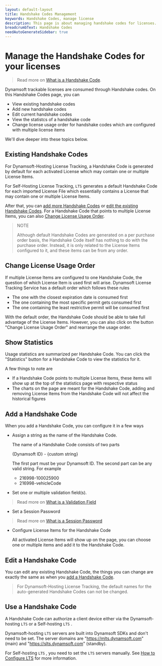 ```yaml
---
layout: default-layout
title: Handshake Codes Management
keywords: Handshake Codes, manage license
description: This page is about managing handshake codes for licenses.
breadcrumbText: Handshake Codes
needAutoGenerateSidebar: true
---
```


# Manage the Handshake Codes for your licenses

> Read more on [What is a Handshake Code]({{site.about}}terms.html#handshake-code).

Dynamsoft trackable licenses are consumed through Handshake codes. On this Handshake Codes page, you can

* View existing handshake codes
* Add new handshake codes
* Edit current handshake codes
* View the statistcs of a handshake code
* Change license usage order for handshake codes which are configured with multiple license items

We'll dive deeper into these topics below.

## Existing Handshake Codes

For Dynamsoft-Hosting License Tracking, a Handshake Code is generated by default for each activated License which may contain one or multiple License Items.

For Self-Hosting License Tracking, `LTS` generates a default Handshake Code for each imported License File which essentially contains a License that may contain one or multiple License Items.

After that, you can [add more Handshake Codes](#add-a-handshake-code) or [edit the existing Handshake Codes](#edit-a-handshake-code). For a Handshake Code that points to multiple License Items, you can also [Change License Usage Order](#change-license-usage-order).

> NOTE
>  
> Although default Handshake Codes are generated on a per purchase order basis, the Handshake Code itself has nothing to do with the purchase order. Instead, it is only related to the License Items configured to it, and these items can be from any order.

## Change License Usage Order

If multiple License Items are configured to one Handshake Code, the question of which License Item is used first will arise. Dynamsoft License Tracking Service has a default order which follows these rules

* The one with the closest expiration date is consumed first
* The one containing the most specific permit gets consumed first
* The one containing the least restrictive permit will be consumed first

With the default order, the Handshake Code should be able to take full advantage of the License Items. However, you can also click on the button "Change License Usage Order" and rearrange the usage order.

## Show Statistics

Usage statistics are summarized per Handshake Code. You can click the "Statistics" button for a Handshake Code to view the statistics for it. 

A few things to note are

* If a Handshake Code points to multiple License Items, these items will show up at the top of the statistics page with respective status
* The charts on the page are meant for the Handshake Code, adding and removing License Items from the Handshake Code will not affect the historical figures

## Add a Handshake Code

When you add a Handshake Code, you can configure it in a few ways

* Assign a string as the name of the Handshake Code. 

  The name of a Handshake Code consists of two parts

  {Dynamsoft ID} - {custom string}

  The first part must be your Dynamsoft ID. The second part can be any valid string. For example

  + 216998-100025900
  + 216998-vehicleCode

* Set one or multiple validation field(s). 

> Read more on [What is a Validation Field]({{site.about}}terms.html#validation-field)

* Set a Session Password

> Read more on [What is a Session Password]({{site.about}}terms.html#session-password)

* Configure License Items for the Handshake Code

  All activated License Items will show up on the page, you can choose one or multiple items and add it to the Handshake Code.

## Edit a Handshake Code

You can edit any existing Handshake Code, the things you can change are exactly the same as when you [add a Handshake Code](#add-a-handshake-code).

> For Dynamsoft-Hosting License Tracking, the default names for the auto-generated Handshake Codes can not be changed.

## Use a Handshake Code

A Handshake Code can authorize a client device either via the Dynamsoft-hosting `LTS` or a Self-hosting `LTS` .

Dynamsoft-hosting `LTS` servers are built into Dynamsoft SDKs and don't need to be set. The server domains are "https://mlts.dynamsoft.com" (main) and "https://slts.dynamsoft.com" (standby).

For Self-hosting `LTS` , you need to set the `LTS` servers manually. See [How to Configure LTS]({{site.common}}mechanism.html#configure-lts) for more information.
